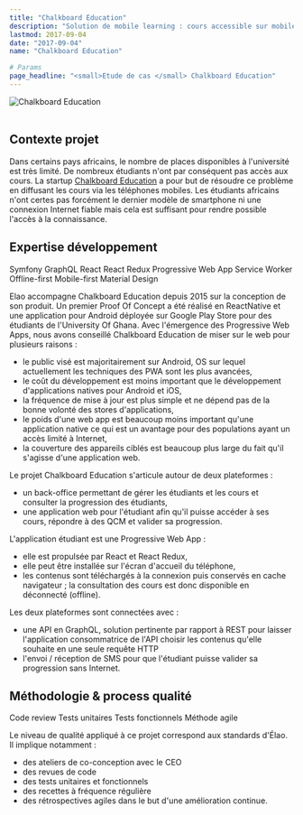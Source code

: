 ```yaml
---
title: "Chalkboard Education"
description: "Solution de mobile learning : cours accessible sur mobile sur tous types de téléphones mobiles; même sans connexion Internet."
lastmod: 2017-09-04
date: "2017-09-04"
name: "Chalkboard Education"

# Params
page_headline: "<small>Etude de cas </small> Chalkboard Education"
---
```

<section class="preview">
    <div class="col-lg-9 frame">
        <img data-slideshow="illustration" src="images/etudes-de-cas/chalkboardeducation_mockup1.png" alt="Chalkboard Education">
    </div>
    <div class="col-lg-3 frame--side pull-right">
        <img data-slideshow-thumb="illustration" src="images/etudes-de-cas/chalkboardeducation_mockup1.png" alt="" class="active">
        <img data-slideshow-thumb="illustration" src="images/etudes-de-cas/chalkboardeducation_mockup2.png" alt="">
    </div>
</section>
<div class="clearfix"></div>
<section>
    <article>
        <h2>Contexte projet</h2>
        <p>
            Dans certains pays africains, le nombre de places disponibles à l'université est très limité.
            De nombreux étudiants n'ont par conséquent pas accès aux cours.
            La startup <a href="https://chalkboard.education/">Chalkboard Education</a> a pour but de résoudre ce problème en diffusant les cours via les téléphones mobiles.
            Les étudiants africains n'ont certes pas forcément le dernier modèle de smartphone ni une connexion Internet fiable mais cela est suffisant pour rendre possible l'accès à la connaissance.
        </p>
    </article>
    <article>
        <h2>Expertise développement</h2>
        <a class="tag tag--small">Symfony</a>
        <a class="tag tag--small">GraphQL</a>
        <a class="tag tag--small">React</a>
        <a class="tag tag--small">React Redux</a>
        <a class="tag tag--small">Progressive Web App</a>
        <a class="tag tag--small">Service Worker</a>
        <a class="tag tag--small">Offline-first</a>
        <a class="tag tag--small">Mobile-first</a>
        <a class="tag tag--small">Material Design</a>
        <p>
            Elao accompagne Chalkboard Education depuis 2015 sur la conception de son produit.
            Un premier Proof Of Concept a été réalisé en ReactNative et une application pour Android déployée sur Google Play Store pour des étudiants de l'University Of Ghana.
            Avec l'émergence des Progressive Web Apps, nous avons conseillé Chalkboard Education de miser sur le web pour plusieurs raisons :
            <ul>
                <li>le public visé est majoritairement sur Android, OS sur lequel actuellement les techniques des PWA sont les plus avancées,</li>
                <li>le coût du développement est moins important que le développement d'applications natives pour Android et iOS,</li>
                <li>la fréquence de mise à jour est plus simple et ne dépend pas de la bonne volonté des stores d'applications,</li>
                <li>le poids d'une web app est beaucoup moins important qu'une application native ce qui est un avantage pour des populations ayant un accès limité à Internet,</li>
                <li>la couverture des appareils ciblés est beaucoup plus large du fait qu'il s'agisse d'une application web.</li>
            </ul>
        </p>
        <p>
            Le projet Chalkboard Education s'articule autour de deux plateformes :
            <ul>
                <li>un back-office permettant de gérer les étudiants et les cours et consulter la progression des étudiants,</li>
                <li>une application web pour l'étudiant afin qu'il puisse accéder à ses cours, répondre à des QCM et valider sa progression.</li>
            </ul>
        </p>
        <p>
            L'application étudiant est une Progressive Web App :
            <ul>
                <li>elle est propulsée par React et React Redux,</li>
                <li>elle peut être installée sur l'écran d'accueil du téléphone,</li>
                <li>les contenus sont téléchargés à la connexion puis conservés en cache navigateur ; la consultation des cours est donc disponible en déconnecté (offline).</li>
            </ul>
        </p>
        <p>
            Les deux plateformes sont connectées avec :
            <ul>
                <li>une API en GraphQL, solution pertinente par rapport à REST pour laisser l'application consommatrice de l'API choisir les contenus qu'elle souhaite en une seule requête HTTP</li>
                <li>l'envoi / réception de SMS pour que l'étudiant puisse valider sa progression sans Internet.</li>
            </ul>
        <p>
    </article>
    <article>
        <h2>Méthodologie & process qualité</h2>
        <a class="tag tag--small">Code review</a>
        <a class="tag tag--small">Tests unitaires</a>
        <a class="tag tag--small">Tests fonctionnels</a>
        <a class="tag tag--small">Méthode agile</a>
        <p>Le niveau de qualité appliqué à ce projet correspond aux standards d'Élao. Il implique notamment :</p>
        <ul class="red-square">
            <li><span>des ateliers de co-conception avec le CEO</span></li>
            <li><span>des revues de code</span></li>
            <li><span>des tests unitaires et fonctionnels</span></li>
            <li><span>des recettes à fréquence régulière</span></li>
            <li><span>des rétrospectives agiles dans le but d'une amélioration continue.</span></li>
        </ul>
    </article>
</section>
